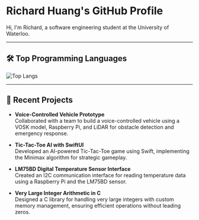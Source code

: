 # Richard Huang's GitHub Profile

Hi, I'm Richard, a software engineering student at the University of Waterloo. 

---

## 🛠️ Top Programming Languages

![Top Langs](https://github-readme-stats.vercel.app/api/top-langs/?username=wabarurse&hide=javascript,css,scss,html&theme=tokyonight)


---

## 🔧 Recent Projects

- **Voice-Controlled Vehicle Prototype**  
  Collaborated with a team to build a voice-controlled vehicle using a VOSK model, Raspberry Pi, and LiDAR for obstacle detection and emergency response.

- **Tic-Tac-Toe AI with SwiftUI**  
  Developed an AI-powered Tic-Tac-Toe game using Swift, implementing the Minimax algorithm for strategic gameplay.

- **LM75BD Digital Temperature Sensor Interface**  
  Created an I2C communication interface for reading temperature data using a Raspberry Pi and the LM75BD sensor.

- **Very Large Integer Arithmetic in C**  
  Designed a C library for handling very large integers with custom memory management, ensuring efficient operations without leading zeros.

